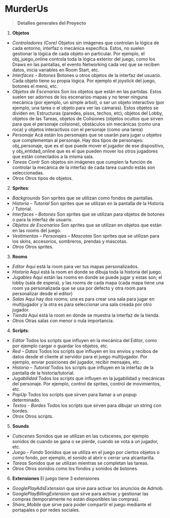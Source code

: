 # MurderUs

> **Detalles generales del Proyecto**


1. **Objetos**
- *Controladores (Core)*
Objetos sin imágenes que controlan la lógica de cada entorno, interfaz o mecánica específica. Estos, no suelen gestionar la lógica de cada objeto en particular. Por ejemplo, el obj_juego_online controla toda la lógica exterior del juego, como los Draws en las pantallas, el evento Networking cada vez que se reciben datos, inicia variables en Room Start, etc.
- *Interfaces – Botones*
Botones u otros objetos de la interfaz del usuario. Cada objeto tiene su propia lógica. Por ejemplo el joystick del juego, botones el menú, etc.
- *Objetos de Escenarios*
Son los objetos que están en las partidas. Estos suelen ser adornos de los escenarios-mapas y no tener ninguna mecánica (por ejemplo, un simple arbol), o ser un objeto interactivo (por ejemplo, una tarea o el objeto para ver las cámaras).
Estos objetos se dividen en; Estructuras (paredes, pisos, techos, etc), objetos del Lobby, objetos de las Tareas, objetos de Colisiones (objetos ocultos que sirven para que el personaje colisione), obstáculos sin mecánicas (como una roca) y objetos interactivos con el personaje (como una tarea)
- *Personaje*
Acá están los personajes que se usarán para jugar u objetos que complementan al personaje. Hay dos tipos de personajes: obj_personaje, que es el que puede mover el jugador de ese dispositivo, y obj_entidad_online que es el que pueden mover los otros jugadores que están conectados a la misma sala.
- *Tareas Contr*
Son objetos sin imágenes que cumplen la función de controlar la mecánica de la interfaz de cada tarea cuando estás son seleccionadas.
- *Otros*
Otros tipos de objetos.


2. **Sprites**:
- *Backgrounds*
Son sprites que se utilizan como fondos de pantallas.
- *Historia – Tutorial*
Son sprites que se utilizan en la pantalla de la Historia / Tutorial.
- *Interfaces – Botones*
Son sprites que se utilizan para objetos de botones o para la interfaz de usuario.
- *Objetos de Escenarios*
Son sprites que se utilizan en objetos que están en las rooms del juego.
- *Vestimentas – Personajes – Mascotas*
Son sprites que se utilizan para los skins, accesorios, sombreros, prendas y mascotas.
- *Otros*
Otros sprites.


3. **Rooms**
- *Editor*
Aquí está la room para ver tus mapas personalizados.
- *Historia*
Aquí está la room en donde se dibuja toda la historia del juego.
- *Jugables*
Aquí están las rooms en donde se puede jugar y estas son; el lobby (sala de espera), y las rooms de cada mapa (cada mapa tiene una room ya personalizada que se usa por defecto y otra room para personalizar desde el editor)
- *Salas*
Aquí hay dos rooms; una es para crear una sala para jugar en multijugador y la otra es para seleccionar una sala creada por otro jugador.
- *Tienda*
Aquí está la room en donde se muestra la interfaz de la tienda.
- *Otros*
Otras salas con menor o nula importancia.


4. **Scripts**:
- *Editor*
Todos los scripts que influyen en la mecánica del Editor, como por ejemplo cargar o guardar los objetos, etc.
- *Red – Datos*
Todos los scripts que influyen en los envíos y recibos de datos desde el cliente al servidor para el juego multijugador. Por ejemplo, enviar posiciones del jugador, recibir mensajes, etc.
- *Historia – Tutorial*
Todos los scripts que influyen en la interfaz de la pantalla de la historia/tutorial.
- *Jugabilidad*
Todos los scripts que influyen en la jugabilidad y mecánicas del personaje. Por ejemplo, control de sprites, control de movimientos, etc.
- *PopUp*
Todos los scripts que sirven para llamar a un popup determinado.
- *Textos - Bordes*
Todos los scripts que sirven para dibujar un string con bordes.
- *Otros*
Otros scripts.


5. **Sounds**
- *Cutscenes*
Sonidos que se utilizan en las cutscenes, por ejemplo sonidos de cuando se gana o se pierde, cuando se vota a un jugador, etc.
- *Juego - Fondo*
Sonidos que se utiliza en el juego por ciertos objetos o como fondo, por ejemplo, el sonido al abrir o cerrar una alcantarilla.
- *Tareas*
Sonidos que se utilizan mientras se completan las tareas.
- *Otros*
Otros sonidos como los fondos y sonidos de botones.


6. **Extensiones**
El juego tiene 3 extensiones
- *GooglePlayAdsExtension* que sirve para activar los anuncios de Admob.
- G*ooglePlayBillingExtension* que sirve para activar y gestionar las compras (temporalmente no están disponibles las compras).
- *Share_Mobile* que sirve para poder compartir el juego mediante el portapales o por redes sociales.
